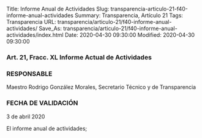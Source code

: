 Title: Informe Anual de Actividades
Slug: transparencia-articulo-21-f40-informe-anual-actividades
Summary: Transparencia, Artículo 21
Tags: Transparencia
URL: transparencia/articulo-21/f40-informe-anual-actividades/
Save_As: transparencia/articulo-21/f40-informe-anual-actividades/index.html
Date: 2020-04-30 09:30:00
Modified: 2020-04-30 09:30:00


### Art. 21, Fracc. XL Informe Actual de Actividades 

### RESPONSABLE

Maestro Rodrigo González Morales, Secretario Técnico y de Transparencia

### FECHA DE VALIDACIÓN

3 de abril 2020

El informe anual de actividades;


